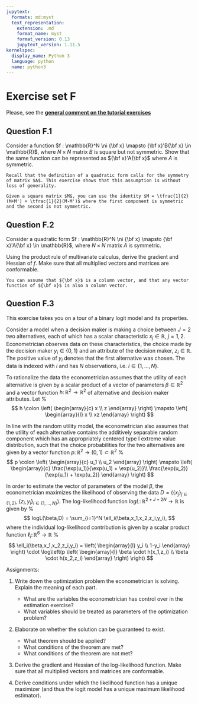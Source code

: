 ```yaml
---
jupytext:
  formats: md:myst
  text_representation:
    extension: .md
    format_name: myst
    format_version: 0.13
    jupytext_version: 1.11.5
kernelspec:
  display_name: Python 3
  language: python
  name: python3
---
```


# Exercise set F

Please, see the 
[**general comment on the tutorial exercises**](02.exercises.A.md)

## Question F.1

Consider a function $f : \mathbb{R}^N \ni {\bf x} \mapsto {\bf x}'B{\bf x} \in \mathbb{R}$, where $N \times N$ matrix $B$ is square but not symmetric.
Show that the same function can be represented as ${\bf x}'A{\bf x}$ where $A$ is symmetric.

```{hint}
Recall that the definition of a quadratic form calls for the symmetry of matrix $A$. This exercise shows that this assumption is without loss of generality.
```

```{hint}
Given a square matrix $M$, you can use the identity $M = \tfrac{1}{2}(M+M') + \tfrac{1}{2}(M-M')$ where the first component is symmetric and the second is not symmetric.
```

## Question F.2

Consider a quadratic form $f : \mathbb{R}^N \ni {\bf x} \mapsto {\bf x}'A{\bf x} \in \mathbb{R}$, where $N \times N$ matrix $A$ is symmetric.

Using the product rule of multivariate calculus, derive the gradient and Hessian of $f$. Make sure that all multiplied vectors and matrices are conformable.

```{hint}
You can assume that ${\bf x}$ is a column vector, and that any vector function of ${\bf x}$ is also a column vector.
```

## Question F.3

This exercise takes you on a tour of a binary logit model and its properties.

Consider a model when a decision maker is making a choice between $J=2$ two alternatives, each of which has a scalar characteristic $x_j \in \mathbb{R}$, $j=1,2$. Econometrician observes data on these characteristics, the choice made by the decision maker $y_i \in \{0,1\}$ and an attribute of the decision maker, $z_i \in \mathbb{R}$. The positive value of $y_i$ denotes that the first alternative was chosen. The data is indexed with $i$ and has $N$ observations, i.e. $i \in \{1,\dots,N\}$.

To rationalize the data the econometrician assumes that the utility of each alternative is given by a scalar product of a vector of parameters $\beta \in \mathbb{R}^2$ and a vector function $h \colon \mathbb{R}^2 \to \mathbb{R}^2$ of alternative and decision maker attributes. Let 
%
$$
h \colon
\left(
\begin{array}{c}
x \\ z
\end{array}
\right)
\mapsto 
\left(
\begin{array}{l}
x \\ xz
\end{array}
\right)
$$


In line with the random utility model, the econometrician also assumes that the utility of each alternative contains the additively separable random component which has an appropriately centered type I extreme value distribution, such that the choice probabilities for the two alternatives are given by a vector function $p \colon \mathbb{R}^2 \to (0,1) \subset \mathbb{R}^2$
%
$$
p \colon
\left(
\begin{array}{c}
u_1 \\ u_2
\end{array}
\right)
\mapsto 
\left(
\begin{array}{c}
\frac{\exp(u_1)}{\exp(u_1) + \exp(u_2)}\\
\frac{\exp(u_2)}{\exp(u_1) + \exp(u_2)}
\end{array}
\right)
$$

In order to estimate the vector of parameters of the model $\beta$, the econometrician maximizes the likelihood of observing the data $D = \big(\{x_j\}_{j \in \{1,2\}},\{z_i,y_i\}_{i \in \{1,\dots,N\}}\big)$. The log-likelihood function $logL \colon \mathbb{R}^{2+J+2N} \to \mathbb{R}$ is given by
%
$$
logL(\beta,D) = \sum_{i=1}^N \ell_i(\beta,x_1,x_2,z_i,y_i),
$$
where the individual log-likelihood contribution is given by a scalar product function $\ell_i \colon \mathbb{R}^6 \to \mathbb{R}$
%
$$
\ell_i(\beta,x_1,x_2,z_i,y_i) = 
\left(
\begin{array}{l}
y_i \\
1-y_i
\end{array}
\right)
\cdot 
\log\left(p \left(
\begin{array}{l}
\beta \cdot h(x_1,z_i) \\
\beta \cdot h(x_2,z_i)
\end{array}
\right) \right)
$$

Assignments:

1. Write down the optimization problem the econometrician is solving. Explain the meaning of each part.
    - What are the variables the econometrician has control over in the estimation exercise? 
    - What variables should be treated as parameters of the optimization problem?

2. Elaborate on whether the solution can be guaranteed to exist.
    - What theorem should be applied?
    - What conditions of the theorem are met?
    - What conditions of the theorem are not met?

3. Derive the gradient and Hessian of the log-likelihood function. Make sure that all multiplied vectors and matrices are conformable.

4. Derive conditions under which the likelihood function has a unique maximizer (and thus the logit model has a unique maximum likelihood estimator).

